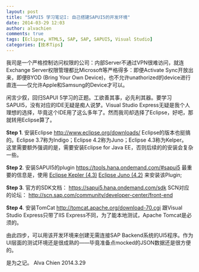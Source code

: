 ```yaml
---
layout: post
title: "SAPUI5 学习笔记I: 自己搭建SAPUI5的开发环境"
date: 2014-03-29 12:03
author: alvachien
comments: true
tags: [Eclipse, HTML5, SAP, SAP, SAPUI5, Visual Studio]
categories: [技术Tips]
---
```

我司是一个严格控制访问权限的公司：内部Server不通过VPN很难访问，就连Exchange Server权限管理都比Microsoft等严格得多：即便Activate Sync开放出来，即便BYOD (Bring Your Own Device)，也不允许unathorized的device进行直连——仅允许Apple和Samsung的Device才可以。

闲言少叙，回归SAPUI 5学习的正题。工欲善其事，必先利其器。要学习SAPUI5，没有对应的IDE无疑是痴人说梦。Visual Studio Express无疑是我个人理想的选择，毕竟这个IDE用了这么多年了。然而我司却选择了Eclipse，好吧，那就转用Eclipse算了。

**Step 1**. 安装Eclipse
http://www.eclipse.org/downloads/
Eclipse的版本也挺搞的。Eclipse 3.7称为Indigo；Eclipse 4.2称为Juno；Eclipse 4.3称为Kelper。
这里需要额外强调的是，需要安装Eclipse for Java EE，否则后续的的安装会复杂一些。

**Step 2**. 安装SAPUI5的plugin
https://tools.hana.ondemand.com/#sapui5
最重要的信息是，使用 [Eclipse Kepler (4.3)](https://tools.hana.ondemand.com/kepler) [Eclipse Juno (4.2)](https://tools.hana.ondemand.com/juno) 来安装该Plugin;

**Step 3**. 官方的SDK文档： https://sapui5.hana.ondemand.com/sdk
SCN对应的论坛： http://scn.sap.com/community/developer-center/front-end

**Step 4**. 安装TomCat
http://tomcat.apache.org/download-70.cgi
跟Visual Studio Express只带了IIS Express不同，为了能本地测试，Apache Tomcat是必须的。

由此四步，可以用该开发环境来创建无需连接SAP Backend系统的UI5程序。作为UI层面的测试环境还是很成熟的——毕竟准备点mocked的JSON数据还是很方便的。

是为之记。
Alva Chien
2014.3.29
